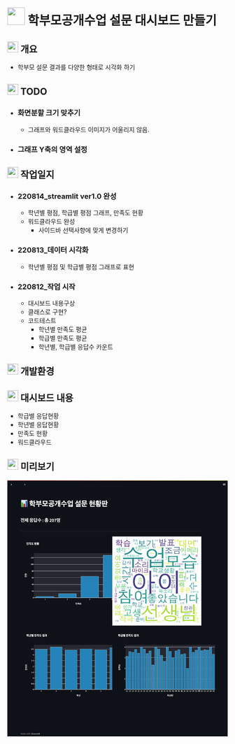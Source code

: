 # <img src="https://raw.githubusercontent.com/FortAwesome/Font-Awesome/6.x/svgs/solid/chart-line.svg" width="40" height="40"> 학부모공개수업 설문 대시보드 만들기 

## <img src="https://raw.githubusercontent.com/FortAwesome/Font-Awesome/6.x/svgs/solid/star-of-life.svg" width="25" height="25"> 개요
- 학부모 설문 결과를 다양한 형태로 시각화 하기

## <img src="https://raw.githubusercontent.com/FortAwesome/Font-Awesome/6.x/svgs/solid/clipboard-check.svg" width="25" height="25"> TODO
- ### 화면분할 크기 맞추기
  - 그래프와 워드클라우드 이미지가 어울리지 않음.
- ### 그래프 Y축의 영역 설정 

## <img src="https://raw.githubusercontent.com/FortAwesome/Font-Awesome/6.x/svgs/solid/pencil.svg" width="25" height="25"> 작업일지
- ### 220814_streamlit ver1.0 완성
  - 학년별 평점, 학급별 평점 그래프, 만족도 현황
  - 워드클라우드 완성
    - 사이드바 선택사항에 맞게 변경하기
  
- ### 220813_데이터 시각화
  - 학년별 평점 및 학급별 평점 그래프로 표현

- ### 220812_작업 시작 
  - 대시보드 내용구상
  - 클래스로 구현?
  - 코드테스트
    - 학년별 만족도 평균
    - 학급별 만족도 평균
    - 학년별, 학급별 응답수 카운트

## <img src="https://raw.githubusercontent.com/FortAwesome/Font-Awesome/6.x/svgs/solid/code.svg" width="25" height="25"> 개발환경


## <img src="https://raw.githubusercontent.com/FortAwesome/Font-Awesome/6.x/svgs/solid/gauge-high.svg" width="25" height="25"> 대시보드 내용
- 학급별 응답현황
- 학년별 응답현황
- 만족도 현황
- 워드클라우드

## <img src="https://raw.githubusercontent.com/FortAwesome/Font-Awesome/6.x/svgs/solid/image.svg" width="25" height="25"> 미리보기
![미리보기](img/preview.png)